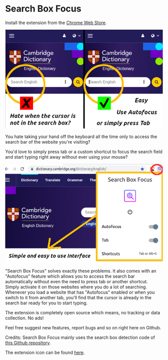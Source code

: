 # Search Box Focus

Install the extension from the [Chrome Web Store](https://chrome.google.com/webstore/detail/search-box-focus-hit-tab/amgmdnojamodmpfjaokfgpijhpcednjm).

![image](https://github.com/gignupg/Search-Box-Focus/blob/main/icons/Chrome%20Web%20Store/chrome%20store%201.png)

You hate taking your hand off the keyboard all the time only to access the search bar of the website you're visiting?

You'd love to simply press tab or a custom shortcut to focus the search field and start typing right away without ever using your mouse?

![image-2](https://github.com/gignupg/Search-Box-Focus/blob/main/icons/Chrome%20Web%20Store/chrome%20store%202.png)

"Search Box Focus" solves exactly these problems. It also comes with an "Autofocus" feature which allows you to access the search bar automatically without even the need to press tab or another shortcut. Simply activate it on those websites where you do a lot of searching. Whenever you load a website that has "Autofocus" enabled or when you switch to it from another tab, you'll find that the cursor is already in the search bar ready for you to start typing. 

The extension is completely open source which means, no tracking or data collection. No ads! 

Feel free suggest new features, report bugs and so on right here on Github.

Credits: 
Search Box Focus mainly uses the search box detection code of [this Github repository](https://github.com/CodeRevver/Focus-First-Input). 

The extension icon can be found [here](https://icons8.com/icon/48167/google-web-search).
